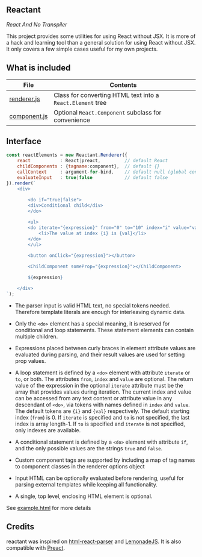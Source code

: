 Reactant
--------

*React And No Transpiler*

This project provides some utilities for using React without JSX. It is more of
a hack and learning tool than a general solution for using React without JSX. It
only covers a few simple cases useful for my own projects.

What is included
----------------

| File | Contents
|------|---------
| [renderer.js](https://github.com/lucianoiam/reactant/blob/master/renderer.js) | Class for converting HTML text into a `React.Element` tree
| [component.js](https://github.com/lucianoiam/reactant/blob/master/component.js) | Optional `React.Component` subclass for convenience

Interface
---------

```js
const reactElements = new Reactant.Renderer({
    react           : React|preact,         // default React
    childComponents : {tagname:component},  // default {}
    callContext     : argument-for-bind,    // default null (global context)
    evaluateInput   : true|false            // default false
}).render(`
    <div>
        
        <do if="true|false">
        <div>Conditional child</div>
        </do>

        <ul>
        <do iterate="{expression}" from="0" to="10" index="i" value="val">
            <li>The value at index {i} is {val}</li>
        </do>
        </ul>
        
        <button onClick="{expression}"></button>

        <ChildComponent someProp="{expression}"></ChildComponent>

        ${expression}

    </div>
`);
```

- The parser input is valid HTML text, no special tokens needed. Therefore 
template literals are enough for interleaving dynamic data.

- Only the `<do>` element has a special meaning, it is reserved for conditional
and loop statements. These statement elements can contain multiple children.

- Expressions placed between curly braces in element attribute values are
evaluated during parsing, and their result values are used for setting prop
values.

- A loop statement is defined by a `<do>` element with attribute `iterate` or
`to`, or both. The attributes `from`, `index` and `value` are optional. The
return value of the expression in the optional `iterate` attribute must be the
array that provides values during iteration. The current index and value can be
accessed from any text content or attribute value in any descendant of `<do>`,
via tokens with names defined in `index` and `value`. The default tokens are
`{i}` and `{val}` respectively. The default starting index (`from`) is 0. If
`iterate` is specified and `to` is not specified, the last index is array
length-1. If `to` is specified and `iterate` is not specified, only indexes are
available.

- A conditional statement is defined by a `<do>` element with attribute `if`,
and the only possible values are the strings `true` and `false`.

- Custom component tags are supported by including a map of tag names to
component classes in the renderer options object

- Input HTML can be optionally evaluated before rendering, useful for parsing
external templates while keeping all functionality.

- A single, top level, enclosing HTML element is optional.

See [example.html](https://github.com/lucianoiam/reactant/blob/master/example.html)
for more details

Credits
-------

reactant was inspired on [html-react-parser](https://github.com/remarkablemark/html-react-parser)
and [LemonadeJS](https://github.com/lemonadejs/lemonadejs). It is also
compatible with [Preact](https://preactjs.com).

